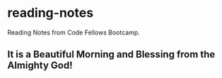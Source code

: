 # reading-notes
Reading Notes from Code Fellows Bootcamp.

## It is a Beautiful Morning and Blessing from the Almighty God!

